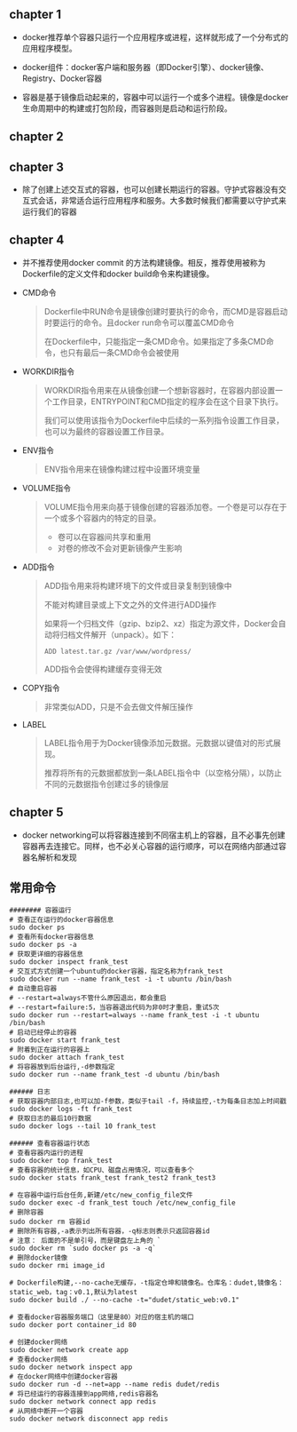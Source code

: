 ## chapter 1

- docker推荐单个容器只运行一个应用程序或进程，这样就形成了一个分布式的应用程序模型。
- docker组件：docker客户端和服务器（即Docker引擎）、docker镜像、Registry、Docker容器

- 容器是基于镜像启动起来的，容器中可以运行一个或多个进程。镜像是docker生命周期中的构建或打包阶段，而容器则是启动和运行阶段。

## chapter 2



## chapter 3

- 除了创建上述交互式的容器，也可以创建长期运行的容器。守护式容器没有交互式会话，非常适合运行应用程序和服务。大多数时候我们都需要以守护式来运行我们的容器

## chapter 4

- 并不推荐使用docker commit 的方法构建镜像。相反，推荐使用被称为Dockerfile的定义文件和docker build命令来构建镜像。

- CMD命令

  >  Dockerfile中RUN命令是镜像创建时要执行的命令，而CMD是容器启动时要运行的命令。且docker run命令可以覆盖CMD命令
  >
  > 在Dockerfile中，只能指定一条CMD命令。如果指定了多条CMD命令，也只有最后一条CMD命令会被使用

- WORKDIR指令

  > WORKDIR指令用来在从镜像创建一个想新容器时，在容器内部设置一个工作目录，ENTRYPOINT和CMD指定的程序会在这个目录下执行。
  >
  > 我们可以使用该指令为Dockerfile中后续的一系列指令设置工作目录，也可以为最终的容器设置工作目录。

- ENV指令

  > ENV指令用来在镜像构建过程中设置环境变量

- VOLUME指令

  > VOLUME指令用来向基于镜像创建的容器添加卷。一个卷是可以存在于一个或多个容器内的特定的目录。
  >
  > - 卷可以在容器间共享和重用
  > - 对卷的修改不会对更新镜像产生影响

- ADD指令

  > ADD指令用来将构建环境下的文件或目录复制到镜像中
  >
  > 不能对构建目录或上下文之外的文件进行ADD操作
  >
  > 如果将一个归档文件（gzip、bzip2、xz）指定为源文件，Docker会自动将归档文件解开（unpack）。如下：
  >
  > ```shell
  > ADD latest.tar.gz /var/www/wordpress/
  > ```
  >
  > ADD指令会使得构建缓存变得无效

- COPY指令

  > 非常类似ADD，只是不会去做文件解压操作

- LABEL

  > LABEL指令用于为Docker镜像添加元数据。元数据以键值对的形式展现。
  >
  > 推荐将所有的元数据都放到一条LABEL指令中（以空格分隔），以防止不同的元数据指令创建过多的镜像层

## chapter 5

- docker networking可以将容器连接到不同宿主机上的容器，且不必事先创建容器再去连接它。同样，也不必关心容器的运行顺序，可以在网络内部通过容器名解析和发现

## 常用命令

```shell
######## 容器运行
# 查看正在运行的docker容器信息
sudo docker ps
# 查看所有docker容器信息
sudo docker ps -a
# 获取更详细的容器信息
sudo docker inspect frank_test
# 交互式方式创建一个ubuntu的docker容器，指定名称为frank_test
sudo docker run --name frank_test -i -t ubuntu /bin/bash
# 自动重启容器
# --restart=always不管什么原因退出，都会重启
# --restart=failure:5，当容器退出代码为非0时才重启，重试5次
sudo docker run --restart=always --name frank_test -i -t ubuntu /bin/bash
# 启动已经停止的容器
sudo docker start frank_test
# 附着到正在运行的容器上
sudo docker attach frank_test
# 将容器放到后台运行,-d参数指定
sudo docker run --name frank_test -d ubuntu /bin/bash

###### 日志
# 获取容器内部日志,也可以加-f参数，类似于tail -f，持续监控,-t为每条日志加上时间戳
sudo docker logs -ft frank_test
# 获取日志的最后10行数据
sudo docker logs --tail 10 frank_test

###### 查看容器运行状态
# 查看容器内运行的进程
sudo docker top frank_test
# 查看容器的统计信息，如CPU、磁盘占用情况，可以查看多个
sudo docker stats frank_test frank_test2 frank_test3

# 在容器中运行后台任务,新建/etc/new_config_file文件
sudo docker exec -d frank_test touch /etc/new_config_file
# 删除容器
sudo docker rm 容器id
# 删除所有容器,-a表示列出所有容器，-q标志则表示只返回容器id
# 注意： 后面的不是单引号，而是键盘左上角的 `
sudo docker rm `sudo docker ps -a -q`
# 删除docker镜像
sudo docker rmi image_id 

# Dockerfile构建,--no-cache无缓存，-t指定仓坤和镜像名。仓库名：dudet,镜像名：static_web，tag：v0.1,默认为latest
sudo docker build ./ --no-cache -t="dudet/static_web:v0.1"

# 查看docker容器服务端口（这里是80）对应的宿主机的端口
sudo docker port container_id 80

# 创建docker网络
sudo docker network create app
# 查看docker网络
sudo docker network inspect app
# 在docker网络中创建docker容器
sudo docker run -d --net=app --name redis dudet/redis
# 将已经运行的容器连接到app网络,redis容器名
sudo docker network connect app redis
# 从网络中断开一个容器
sudo docker network disconnect app redis
```

## 